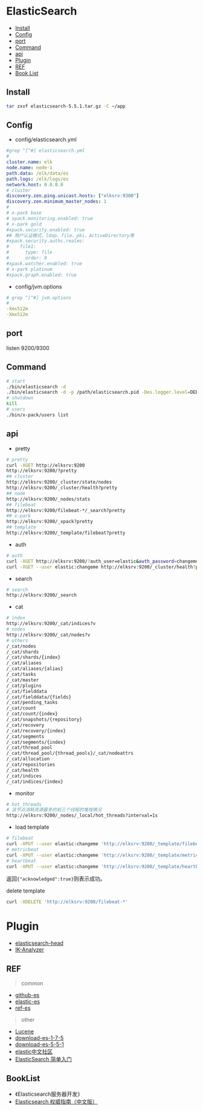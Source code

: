 # ElasticSearch

- [Install](#install)
- [Config](#config)
- [port](#port)
- [Command](#command)
- [api](#api)
- [Plugin](#plugin)
- [REF](#ref)
- [Book List](#booklist)

## Install

```bash
tar zxvf elasticsearch-5.5.1.tar.gz -C ~/app
```

## Config

- config/elasticsearch.yml

```yaml
#grep ^[^#] elasticsearch.yml
#
cluster.name: elk
node.name: node-1
path.data: /elk/data/es
path.logs: /elk/logs/es
network.host: 0.0.0.0
# cluster
discovery.zen.ping.unicast.hosts: ["elksrv:9300"]
discovery.zen.minimum_master_nodes: 1
#
# x-pack base
# xpack.monitoring.enabled: true
# x-park gold
#xpack.security.enabled: true
## 用户认证模式，ldap、file、pki、ActiveDirectory等
#xpack.security.authc.realms:
#    file1:
#      type: file
#      order: 0
#xpack.watcher.enabled: true
# x-park platinum
#xpack.graph.enabled: true
```

- config/jvm.options

```yaml
# grep ^[^#] jvm.options 
#
-Xms512m
-Xmx512m
```


## port

listen 9200/9300

## Command

```bash
# start
./bin/elasticsearch -d
./bin/elasticsearch -d -p /path/elasticsearch.pid -Des.logger.level=DEBUG
# shutdown
kill
# users
./bin/x-pack/users list
```

## api

- pretty
```bash
# pretty
curl -XGET http://elksrv:9200
http://elksrv:9200/?pretty
## cluster
http://elksrv:9200/_cluster/state/nodes
http://elksrv:9200/_cluster/health?pretty
## node
http://elksrv:9200/_nodes/stats
## filebeat
http://elksrv:9200/filebeat-*/_search?pretty
## x-park
http://elksrv:9200/_xpack?pretty
## template
http://elksrv:9200/_template/filebeat?pretty
```

- auth
```bash
# auth
curl -XGET http://elksrv:9200/?auth_user=elastic&auth_password=changeme
curl -XGET --user elastic:changeme http://elksrv:9200/_cluster/health?pretty
```

- search
```bash
# search
http://elksrv:9200/_search
```

- cat
```bash
# index
http://elksrv:9200/_cat/indices?v
# nodes
http://elksrv:9200/_cat/nodes?v
# others
/_cat/nodes
/_cat/shards
/_cat/shards/{index}
/_cat/aliases
/_cat/aliases/{alias}
/_cat/tasks
/_cat/master
/_cat/plugins
/_cat/fielddata
/_cat/fielddata/{fields}
/_cat/pending_tasks
/_cat/count
/_cat/count/{index}
/_cat/snapshots/{repository}
/_cat/recovery
/_cat/recovery/{index}
/_cat/segments
/_cat/segments/{index}
/_cat/thread_pool
/_cat/thread_pool/{thread_pools}/_cat/nodeattrs
/_cat/allocation
/_cat/repositories
/_cat/health
/_cat/indices
/_cat/indices/{index}
```

- monitor
```bash
# hot_threads
# 该节点消耗资源最多的前三个线程的堆栈情况
http://elksrv:9200/_nodes/_local/hot_threads?interval=1s
```

- load template
```bash
# filebeat
curl -XPUT --user elastic:changeme 'http://elksrv:9200/_template/filebeat?pretty' -d@/data/elk/filebeat-5.5.1-linux-x86_64/filebeat.template.json
# metricbeat
curl -XPUT --user elastic:changeme 'http://elksrv:9200/_template/metricbeat?pretty' -d @metricbeat.template.json
# heartbeat
curl -XPUT --user elastic:changeme 'http://elksrv:9200/_template/heartbeat?pretty' -d @heartbeat.template.json
```
返回`{"acknowledged":true}`则表示成功。

delete template
```bash
curl -XDELETE 'http://elksrv:9200/filebeat-*'
```

# Plugin

- [elasticsearch-head](https://github.com/mobz/elasticsearch-head)
- [IK-Analyzer](http://code.csdn.net/openkb/p-IK%20Analyzer)

## REF

> common

- [github-es](https://github.com/elastic/elasticsearch)
- [elastic-es](https://www.elastic.co/products/elasticsearch)
- [ref-es](https://www.elastic.co/guide/en/elasticsearch/reference/current/index.html)

> other

- [Lucene](http://lucene.apache.org/)
- [download-es-1-7-5](https://www.elastic.co/downloads/past-releases/elasticsearch-1-7-5)
- [download-es-5-5-1](https://www.elastic.co/downloads/past-releases/elasticsearch-5-5-1)
- [elastic中文社区](https://elasticsearch.cn/)
- [ElasticSearch 简单入门](http://www.oschina.net/translate/elasticsearch-getting-started?cmp)


## BookList

- 《Elasticsearch服务器开发》
- [Elasticsearch 权威指南（中文版）](https://es.xiaoleilu.com/)